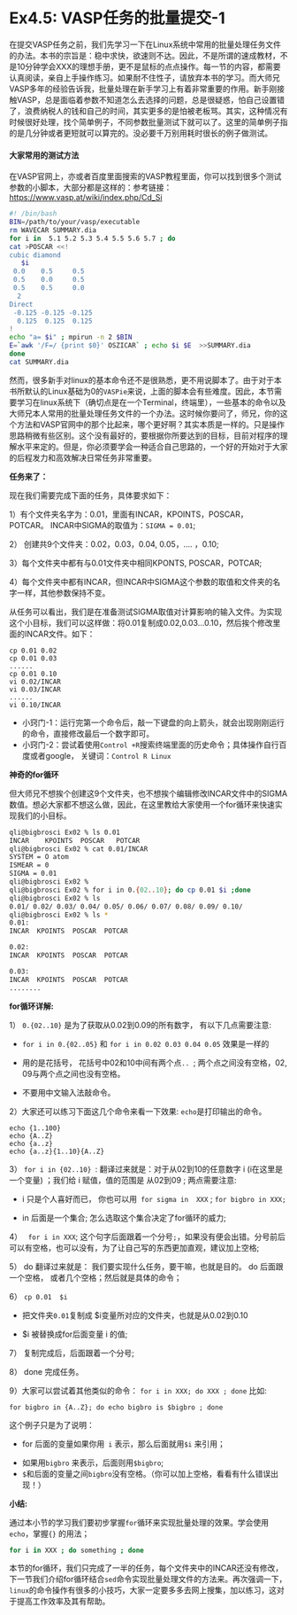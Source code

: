 # Ex4.5: VASP任务的批量提交-1

在提交VASP任务之前，我们先学习一下在Linux系统中常用的批量处理任务文件的办法。本书的宗旨是：稳中求快，欲速则不达。因此，不是所谓的速成教材，不是10分钟学会XXX的理想手册，更不是鼠标的点点操作。每一节的内容，都需要认真阅读，亲自上手操作练习。如果耐不住性子，请放弃本书的学习。而大师兄VASP多年的经验告诉我，批量处理在新手学习上有着非常重要的作用。新手刚接触VASP，总是面临着参数不知道怎么去选择的问题，总是很疑惑，怕自己设置错了，浪费纳税人的钱和自己的时间，其实更多的是怕被老板骂。其实，这种情况有时候很好处理，找个简单例子，不同参数批量测试下就可以了。这里的简单例子指的是几分钟或者更短就可以算完的。没必要千万别用耗时很长的例子做测试。



#### 大家常用的测试方法

在VASP官网上，亦或者百度里面搜索的VASP教程里面，你可以找到很多个测试参数的小脚本，大部分都是这样的：参考链接：https://www.vasp.at/wiki/index.php/Cd_Si

```bash
#! /bin/bash
BIN=/path/to/your/vasp/executable
rm WAVECAR SUMMARY.dia
for i in  5.1 5.2 5.3 5.4 5.5 5.6 5.7 ; do
cat >POSCAR <<!
cubic diamond
   $i 
 0.0    0.5     0.5
 0.5    0.0     0.5
 0.5    0.5     0.0
  2
Direct
 -0.125 -0.125 -0.125
  0.125  0.125  0.125
!
echo "a= $i" ; mpirun -n 2 $BIN
E=`awk '/F=/ {print $0}' OSZICAR` ; echo $i $E  >>SUMMARY.dia
done
cat SUMMARY.dia
```

然而，很多新手对linux的基本命令还不是很熟悉，更不用说脚本了。由于对于本书所默认的Linux基础为0的`VASPie`来说，上面的脚本会有些难度。因此，本节需要学习在linux系统下（确切点是在一个Terminal，终端里），一些基本的命令以及大师兄本人常用的批量处理任务文件的一个办法。这时候你要问了，师兄，你的这个方法和VASP官网中的那个比起来，哪个更好啊？其实本质是一样的。只是操作思路稍微有些区别。这个没有最好的，要根据你所要达到的目标，目前对程序的理解水平来定的。但是，你必须要学会一种适合自己思路的，一个好的开始对于大家的后程发力和高效解决日常任务非常重要。

**任务来了：**

现在我们需要完成下面的任务，具体要求如下：

1）有个文件夹名字为：0.01，里面有INCAR，KPOINTS，POSCAR， POTCAR。 INCAR中SIGMA的取值为：`SIGMA = 0.01`;

2） 创建共9个文件夹：0.02，0.03，0.04, 0.05，.... ，0.10;

3）每个文件夹中都有与0.01文件夹中相同KPONTS, POSCAR，POTCAR;

4）每个文件夹中都有INCAR，但INCAR中SIGMA这个参数的取值和文件夹的名字一样，其他参数保持不变。

从任务可以看出，我们是在准备测试SIGMA取值对计算影响的输入文件。为实现这个小目标，我们可以这样做：将0.01复制成0.02,0.03...0.10，然后挨个修改里面的INCAR文件。如下：

```
cp 0.01 0.02
cp 0.01 0.03
......
cp 0.01 0.10
vi 0.02/INCAR
vi 0.03/INCAR
......
vi 0.10/INCAR
```

* 小窍门-1：运行完第一个命令后，敲一下键盘的向上箭头，就会出现刚刚运行的命令，直接修改最后一个数字即可。
* 小窍门-2：尝试着使用`Control +R`搜索终端里面的历史命令；具体操作自行百度或者google， 关键词：`Control R Linux`



**神奇的for循环**

但大师兄不想挨个创建这9个文件夹，也不想挨个编辑修改INCAR文件中的SIGMA数值。想必大家都不想这么做，因此，在这里教给大家使用一个for循环来快速实现我们的小目标。



```bash
qli@bigbrosci Ex02 % ls 0.01 
INCAR    KPOINTS  POSCAR   POTCAR
qli@bigbrosci Ex02 % cat 0.01/INCAR 
SYSTEM = O atom 
ISMEAR = 0       
SIGMA = 0.01      
qli@bigbrosci Ex02 %  
qli@bigbrosci Ex02 % for i in 0.{02..10}; do cp 0.01 $i ;done 
qli@bigbrosci Ex02 % ls
0.01/ 0.02/ 0.03/ 0.04/ 0.05/ 0.06/ 0.07/ 0.08/ 0.09/ 0.10/
qli@bigbrosci Ex02 % ls *
0.01:
INCAR  KPOINTS  POSCAR  POTCAR

0.02:
INCAR  KPOINTS  POSCAR  POTCAR

0.03:
INCAR  KPOINTS  POSCAR  POTCAR
........
```

**for循环详解:**

1）  `0.{02..10}` 是为了获取从0.02到0.09的所有数字， 有以下几点需要注意:

* `for i in 0.{02..05}` 和 `for i in 0.02 0.03 0.04 0.05`  效果是一样的

* 用的是花括号， 花括号中02和10中间有两个点` ..  `; 两个点之间没有空格，02, 09与两个点之间也没有空格。

* 不要用中文输入法敲命令。

2）大家还可以练习下面这几个命令来看一下效果:  `echo`是打印输出的命令。

```
echo {1..100} 
echo {A..Z}
echo {a..z}
echo {a..z}{1..10}{A..Z}
```

3） `for i in {02..10} `: 翻译过来就是：对于从02到10的任意数字 i (i在这里是一个变量) ；我们给 i 赋值，值的范围是 从02到09 ; 两点需要注意:

*  i 只是个人喜好而已， 你也可以用` for sigma in  XXX` ; `for bigbro in XXX;  `

* in 后面是一个集合; 怎么选取这个集合决定了for循环的威力;

4） ` for i in XXX`;  这个句字后面跟着一个分号`;`，如果没有便会出错。分号前后可以有空格，也可以没有，为了让自己写的东西更加直观，建议加上空格; 

5） do 翻译过来就是： 我们要实现什么任务，要干嘛，也就是目的。 do 后面跟一个空格， 或者几个空格；然后就是具体的命令；

6） `cp 0.01  $i  `

* 把文件夹`0.01`复制成 $i变量所对应的文件夹，也就是从0.02到0.10

* $i 被替换成for后面变量 i 的值;

7） 复制完成后，后面跟着一个分号;  

8） done 完成任务。

9）大家可以尝试着其他类似的命令： `for i in XXX; do XXX ; done`  比如: 

```
for bigbro in {A..Z}; do echo bigbro is $bigbro ; done
```

这个例子只是为了说明：

+ for 后面的变量如果你用` i` 表示，那么后面就用`$i` 来引用；

- 如果用`bigbro` 来表示，后面则用`$bigbro`; 
- `$`和后面的变量之间`bigbro`没有空格。（你可以加上空格，看看有什么错误出现！）



**小结:**

通过本小节的学习我们要初步掌握`for`循环来实现批量处理的效果。学会使用`echo`，掌握`{}` 的用法；

```bash
for i in XXX ; do something ; done
```

本节的for循环，我们只完成了一半的任务，每个文件夹中的INCAR还没有修改，下一节我们介绍for循环结合`sed`命令实现批量处理文件的方法来。再次强调一下，`linux`的命令操作有很多的小技巧，大家一定要多多去网上搜集，加以练习，这对于提高工作效率及其有帮助。
